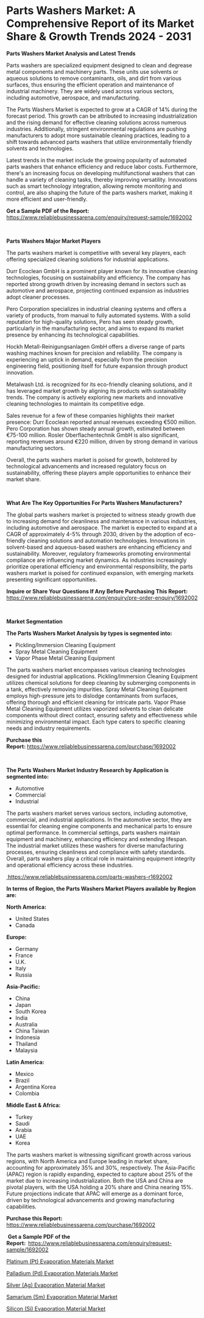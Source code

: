 <p><h1>Parts Washers Market: A Comprehensive Report of its Market Share & Growth Trends 2024 - 2031</h1></p><p><strong>Parts Washers Market Analysis and Latest Trends</strong></p>
<p><p>Parts washers are specialized equipment designed to clean and degrease metal components and machinery parts. These units use solvents or aqueous solutions to remove contaminants, oils, and dirt from various surfaces, thus ensuring the efficient operation and maintenance of industrial machinery. They are widely used across various sectors, including automotive, aerospace, and manufacturing.</p><p>The Parts Washers Market is expected to grow at a CAGR of 14% during the forecast period. This growth can be attributed to increasing industrialization and the rising demand for effective cleaning solutions across numerous industries. Additionally, stringent environmental regulations are pushing manufacturers to adopt more sustainable cleaning practices, leading to a shift towards advanced parts washers that utilize environmentally friendly solvents and technologies.</p><p>Latest trends in the market include the growing popularity of automated parts washers that enhance efficiency and reduce labor costs. Furthermore, there's an increasing focus on developing multifunctional washers that can handle a variety of cleaning tasks, thereby improving versatility. Innovations such as smart technology integration, allowing remote monitoring and control, are also shaping the future of the parts washers market, making it more efficient and user-friendly.</p></p>
<p><strong>Get a Sample PDF of the Report:&nbsp;</strong> <a href="https://www.reliablebusinessarena.com/enquiry/request-sample/1692002?utm_campaign=1778&utm_medium=2&utm_source=Github&utm_content=ia&utm_term=18102024&utm_id=parts-washers">https://www.reliablebusinessarena.com/enquiry/request-sample/1692002</a></p>
<p>&nbsp;</p>
<p><strong>Parts Washers Major Market Players</strong></p>
<p><p>The parts washers market is competitive with several key players, each offering specialized cleaning solutions for industrial applications. </p><p>Durr Ecoclean GmbH is a prominent player known for its innovative cleaning technologies, focusing on sustainability and efficiency. The company has reported strong growth driven by increasing demand in sectors such as automotive and aerospace, projecting continued expansion as industries adopt cleaner processes.</p><p>Pero Corporation specializes in industrial cleaning systems and offers a variety of products, from manual to fully automated systems. With a solid reputation for high-quality solutions, Pero has seen steady growth, particularly in the manufacturing sector, and aims to expand its market presence by enhancing its technological capabilities.</p><p>Hockh Metall-Reinigungsanlagen GmbH offers a diverse range of parts washing machines known for precision and reliability. The company is experiencing an uptick in demand, especially from the precision engineering field, positioning itself for future expansion through product innovation.</p><p>Metalwash Ltd. is recognized for its eco-friendly cleaning solutions, and it has leveraged market growth by aligning its products with sustainability trends. The company is actively exploring new markets and innovative cleaning technologies to maintain its competitive edge.</p><p>Sales revenue for a few of these companies highlights their market presence: Durr Ecoclean reported annual revenues exceeding €500 million. Pero Corporation has shown steady annual growth, estimated between €75-100 million. Rosler Oberflachentechnik GmbH is also significant, reporting revenues around €220 million, driven by strong demand in various manufacturing sectors.</p><p>Overall, the parts washers market is poised for growth, bolstered by technological advancements and increased regulatory focus on sustainability, offering these players ample opportunities to enhance their market share.</p></p>
<p>&nbsp;</p>
<p><strong>What Are The Key Opportunities For Parts Washers Manufacturers?</strong></p>
<p><p>The global parts washers market is projected to witness steady growth due to increasing demand for cleanliness and maintenance in various industries, including automotive and aerospace. The market is expected to expand at a CAGR of approximately 4-5% through 2030, driven by the adoption of eco-friendly cleaning solutions and automation technologies. Innovations in solvent-based and aqueous-based washers are enhancing efficiency and sustainability. Moreover, regulatory frameworks promoting environmental compliance are influencing market dynamics. As industries increasingly prioritize operational efficiency and environmental responsibility, the parts washers market is poised for continued expansion, with emerging markets presenting significant opportunities.</p></p>
<p><strong>Inquire or Share Your Questions If Any Before Purchasing This Report:</strong> <a href="https://www.reliablebusinessarena.com/enquiry/pre-order-enquiry/1692002?utm_campaign=1778&utm_medium=2&utm_source=Github&utm_content=ia&utm_term=18102024&utm_id=parts-washers">https://www.reliablebusinessarena.com/enquiry/pre-order-enquiry/1692002</a></p>
<p>&nbsp;</p>
<p><strong>Market Segmentation</strong></p>
<p><strong>The Parts Washers Market Analysis by types is segmented into:</strong></p>
<p><ul><li>Pickling/Immersion Cleaning Equipment</li><li>Spray Metal Cleaning Equipment</li><li>Vapor Phase Metal Cleaning Equipment</li></ul></p>
<p><p>The parts washers market encompasses various cleaning technologies designed for industrial applications. Pickling/Immersion Cleaning Equipment utilizes chemical solutions for deep cleaning by submerging components in a tank, effectively removing impurities. Spray Metal Cleaning Equipment employs high-pressure jets to dislodge contaminants from surfaces, offering thorough and efficient cleaning for intricate parts. Vapor Phase Metal Cleaning Equipment utilizes vaporized solvents to clean delicate components without direct contact, ensuring safety and effectiveness while minimizing environmental impact. Each type caters to specific cleaning needs and industry requirements.</p></p>
<p><strong>Purchase this Report:&nbsp;</strong><a href="https://www.reliablebusinessarena.com/purchase/1692002?utm_campaign=1778&utm_medium=2&utm_source=Github&utm_content=ia&utm_term=18102024&utm_id=parts-washers">https://www.reliablebusinessarena.com/purchase/1692002</a></p>
<p>&nbsp;</p>
<p><strong>The Parts Washers Market Industry Research by Application is segmented into:</strong></p>
<p><ul><li>Automotive</li><li>Commercial</li><li>Industrial</li></ul></p>
<p><p>The parts washers market serves various sectors, including automotive, commercial, and industrial applications. In the automotive sector, they are essential for cleaning engine components and mechanical parts to ensure optimal performance. In commercial settings, parts washers maintain equipment and machinery, enhancing efficiency and extending lifespan. The industrial market utilizes these washers for diverse manufacturing processes, ensuring cleanliness and compliance with safety standards. Overall, parts washers play a critical role in maintaining equipment integrity and operational efficiency across these industries.</p></p>
<p><a href="https://www.reliablebusinessarena.com/parts-washers-r1692002?utm_campaign=1778&utm_medium=2&utm_source=Github&utm_content=ia&utm_term=18102024&utm_id=parts-washers">&nbsp;https://www.reliablebusinessarena.com/parts-washers-r1692002</a></p>
<p><strong>In terms of Region, the Parts Washers Market Players available by Region are:</strong></p>
<p>
    <p> <strong> North America: </strong>
        <ul>
            <li>United States</li>
            <li>Canada</li>
        </ul>
        </p> 
    <p> <strong> Europe: </strong>
        <ul>
            <li>Germany</li>
            <li>France</li>
            <li>U.K.</li>
            <li>Italy</li>
            <li>Russia</li>
        </ul>
        </p> 
    <p> <strong> Asia-Pacific: </strong>
        <ul>
            <li>China</li>
            <li>Japan</li>
            <li>South Korea</li>
            <li>India</li>
            <li>Australia</li>
            <li>China Taiwan</li>
            <li>Indonesia</li>
            <li>Thailand</li>
            <li>Malaysia</li>
        </ul>
        </p> 
    <p> <strong> Latin America: </strong>
        <ul>
            <li>Mexico</li>
            <li>Brazil</li>
            <li>Argentina Korea</li>
            <li>Colombia</li>
        </ul>
        </p> 
    <p> <strong> Middle East & Africa: </strong>
        <ul>
            <li>Turkey</li>
            <li>Saudi</li>
            <li>Arabia</li>
            <li>UAE</li>
            <li>Korea</li>
        </ul>
    </p>
    </p>
<p><p>The parts washers market is witnessing significant growth across various regions, with North America and Europe leading in market share, accounting for approximately 35% and 30%, respectively. The Asia-Pacific (APAC) region is rapidly expanding, expected to capture about 25% of the market due to increasing industrialization. Both the USA and China are pivotal players, with the USA holding a 20% share and China nearing 15%. Future projections indicate that APAC will emerge as a dominant force, driven by technological advancements and growing manufacturing capabilities.</p></p>
<p><strong>Purchase this Report: </strong><a href="https://www.reliablebusinessarena.com/purchase/1692002?utm_campaign=1778&utm_medium=2&utm_source=Github&utm_content=ia&utm_term=18102024&utm_id=parts-washers">https://www.reliablebusinessarena.com/purchase/1692002</a></p>
<p>&nbsp;<strong>Get a Sample PDF of the Report:&nbsp;&nbsp;</strong><a href="https://www.reliablebusinessarena.com/enquiry/request-sample/1692002?utm_campaign=1778&utm_medium=2&utm_source=Github&utm_content=ia&utm_term=18102024&utm_id=parts-washers">https://www.reliablebusinessarena.com/enquiry/request-sample/1692002</a></p>
<p><strong></strong></p>
<p><p><a href="https://www.linkedin.com/pulse/platinum-pt-evaporation-materials-market-size-type-granular-winmc?utm_campaign=1778&utm_medium=2&utm_source=Github&utm_content=ia&utm_term=18102024&utm_id=parts-washers">Platinum (Pt) Evaporation Materials Market</a></p><p><a href="https://www.linkedin.com/pulse/mapping-palladium-pd-evaporation-materials-market-trends-nrtlc?utm_campaign=1778&utm_medium=2&utm_source=Github&utm_content=ia&utm_term=18102024&utm_id=parts-washers">Palladium (Pd) Evaporation Materials Market</a></p><p><a href="https://www.linkedin.com/pulse/silver-ag-evaporation-material-market-trends-detailed-study-lwgzc?utm_campaign=1778&utm_medium=2&utm_source=Github&utm_content=ia&utm_term=18102024&utm_id=parts-washers">Silver (Ag) Evaporation Material Market</a></p><p><a href="https://www.linkedin.com/pulse/samarium-sm-evaporation-material-market-matrix-applications-wefnc?utm_campaign=1778&utm_medium=2&utm_source=Github&utm_content=ia&utm_term=18102024&utm_id=parts-washers">Samarium (Sm) Evaporation Material Market</a></p><p><a href="https://www.linkedin.com/pulse/silicon-si-evaporation-material-market-navigating-challenges-jqv0c?utm_campaign=1778&utm_medium=2&utm_source=Github&utm_content=ia&utm_term=18102024&utm_id=parts-washers">Silicon (Si) Evaporation Material Market</a></p></p>